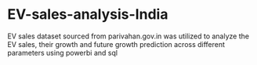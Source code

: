 # EV-sales-analysis-India
EV sales dataset sourced from parivahan.gov.in was utilized to analyze the EV sales, their growth and future growth prediction across different parameters using powerbi and sql
